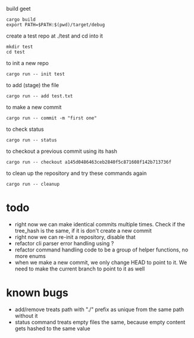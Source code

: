 build geet

```
cargo build
export PATH=$PATH:$(pwd)/target/debug
```

create a test repo at ./test and cd into it

```
mkdir test
cd test
```

to init a new repo

```
cargo run -- init test
```

to add (stage) the file

```
cargo run -- add test.txt
```

to make a new commit

```
cargo run -- commit -m "first one"
```

to check status

```
cargo run -- status
```

to checkout a previous commit using its hash

```
cargo run -- checkout a145d0486463ceb2840f5c871608f142b713736f
```

to clean up the repository and try these commands again

```
cargo run -- cleanup
```

# todo

- right now we can make identical commits multiple times. Check if the tree_hash is the same, if it is don't create a new commit
- right now we can re-init a repository, disable that
- refactor cli parser error handling using ?
- refactor command handling code to be a group of helper functions, no more enums
- when we make a new commit, we only change HEAD to point to it. We need to make the current branch to point to it as well

# known bugs

- add/remove treats path with "./" prefix as unique from the same path without it
- status command treats empty files the same, because empty content gets hashed to the same value
